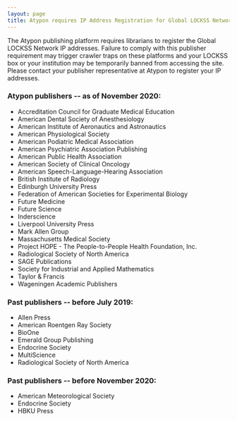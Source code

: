 ```yaml
---
layout: page
title: Atypon requires IP Address Registration for Global LOCKSS Network
---
```


The Atypon publishing platform requires librarians to register the Global LOCKSS Network IP addresses. Failure to comply with this publisher requirement may trigger crawler traps on these platforms and your LOCKSS box or your institution may be temporarily banned from accessing the site. Please contact your publisher representative at Atypon to register your IP addresses.

### Atypon publishers -- as of November 2020:

<!--tdbout -R -t publisher -Q 'plugin ~ "typon"' tdb/prod/*.tdb | sort -u #add TnF + Edinburgh)-->

* Accreditation Council for Graduate Medical Education
* American Dental Society of Anesthesiology
* American Institute of Aeronautics and Astronautics
* American Physiological Society
* American Podiatric Medical Association
* American Psychiatric Association Publishing
* American Public Health Association
* American Society of Clinical Oncology
* American Speech-Language-Hearing Association
* British Institute of Radiology
* Edinburgh University Press
* Federation of American Societies for Experimental Biology
* Future Medicine
* Future Science
* Inderscience
* Liverpool University Press
* Mark Allen Group
* Massachusetts Medical Society
* Project HOPE - The People-to-People Health Foundation, Inc.
* Radiological Society of North America
* SAGE Publications
* Society for Industrial and Applied Mathematics
* Taylor & Francis
* Wageningen Academic Publishers


### Past publishers -- before July 2019:

<!--tdbout -D -t plugin -Q 'plugin ~ "typon"' tdb/prod/*.tdb | sort -u-->

* Allen Press
* American Roentgen Ray Society
* BioOne
* Emerald Group Publishing
* Endocrine Society
* MultiScience
* Radiological Society of North America

### Past publishers -- before November 2020:

* American Meteorological Society
* Endocrine Society
* HBKU Press

